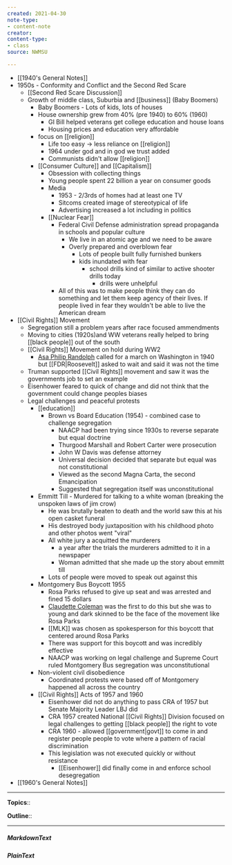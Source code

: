 ```yaml
---
created: 2021-04-30
note-type: 
- content-note
creator:
content-type:
- class
source: NWMSU

---
```


- [[1940's General Notes]]
- 1950s - Conformity and Conflict and the Second Red Scare
    - [[Second Red Scare Discussion]]
    - Growth of middle class,  Suburbia and [[business]] (Baby Boomers)
        - Baby Boomers - Lots of kids, lots of houses
        - House ownership grew from 40% (pre 1940) to 60% (1960)
            - GI Bill helped veterans get college education and house loans
            - Housing prices and education very affordable
        - focus on [[religion]]
            - Life too easy -> less reliance on [[religion]]
            - 1964 under god and in god we trust added 
            - Communists didn't allow [[religion]]
        - [[Consumer Culture]] and [[Capitalism]]
            - Obsession with collecting things
            - Young people spent 22 billion a year on consumer goods
            - Media
                - 1953 - 2/3rds of homes had at least one TV
                - Sitcoms created image of stereotypical of life
                - Advertising increased a lot including in politics
            - [[Nuclear Fear]] 
                - Federal Civil Defense administration spread propaganda in schools and popular culture 
                    - We live in an atomic age and we need to be aware
                    - Overly prepared and overblown fear
                        - Lots of people built fully furnished bunkers 
                        - kids inundated with fear 
                            - school drills kind of similar to active shooter drills today
                                - drills were unhelpful
                - All of this was to make people think they can do something and let them keep agency of their lives. If people lived in fear they wouldn't be able to live the American dream
- [[Civil Rights]] Movement
    - Segregation still a problem years after race focused ammendments
    - Moving to cities (1920s)and WW veterans really helped to bring [[black people]] out of the south
    - [[Civil Rights]] Movement on hold during WW2
        - [Asa Philip Randolph](https://www.google.com/url?sa=t&rct=j&q=&esrc=s&source=web&cd=&cad=rja&uact=8&ved=2ahUKEwj59Z66sIHwAhWLHM0KHRPGAJsQFjAAegQIBhAD&url=https%3A%2F%2Fen.wikipedia.org%2Fwiki%2FA._Philip_Randolph&usg=AOvVaw2DD1QbeJIrw3d-dg2xZTa9) called for a march on Washington in 1940 but [[FDR|Roosevelt]] asked to wait and said it was not the time
    - Truman supported [[Civil Rights]] movement and saw it was the governments job to set an example
    - Eisenhower feared to quick of change and did not think that the government could change peoples biases
    - Legal challenges and peaceful protests
        - [[education]]
            - Brown vs Board Education (1954) - combined case to challenge segregation
                - NAACP had been trying since 1930s to reverse separate but equal doctrine
                - Thurgood Marshall and Robert Carter were prosecution
                - John W Davis was defense attorney
                - Universal decision decided that separate but equal was not constitutional
                - Viewed as the second Magna Carta, the second Emancipation
                - Suggested that segregation itself was unconstitutional
        - Emmitt Till - Murdered for talking to a white woman (breaking the unspoken laws of jim crow)
            - He was brutally beaten to death and the world saw this at his open casket funeral
            - His destroyed body juxtaposition with his childhood photo and other photos went "viral"
            - All white jury a acquitted the murderers
                - a year after the trials the murderers admitted to it in a newspaper
                - Woman admitted that she made up the story about emmitt till
            - Lots of people were moved to speak out against this
        - Montgomery Bus Boycott 1955
            - Rosa Parks refused to give up seat and was arrested and fined 15 dollars
            - [Claudette Coleman](https://www.google.com/url?sa=t&rct=j&q=&esrc=s&source=web&cd=&cad=rja&uact=8&ved=2ahUKEwilwf-us4HwAhWXVs0KHdp1Bh0QFjALegQIBhAD&url=https%3A%2F%2Fen.wikipedia.org%2Fwiki%2FClaudette_Colvin&usg=AOvVaw1pz7z1mUnxVGr9_BCzp5va) was the first to do this but she was to young and dark skinned to be the face of the movement like Rosa Parks
            - [[MLK]] was chosen as spokesperson for this boycott that centered around Rosa Parks
            - There was support for this boycott and was incredibly effective
            - NAACP was working on legal challenge and Supreme Court ruled Montgomery Bus segregation was unconstitutional 
        - Non-violent civil disobedience
            - Coordinated protests were based off of Montgomery happened all across the country
        - [[Civil Rights]] Acts of 1957 and 1960
            - Eisenhower did not do anything to pass CRA of 1957 but Senate Majority Leader LBJ did
            - CRA 1957 created National [[Civil Rights]] Division focused on legal challenges to getting [[black people]] the right to vote
            - CRA 1960 - allowed [[government|govt]] to come in and register people people to vote where a pattern of racial discrimination 
            - This legislation was not executed quickly or without resistance
                - [[Eisenhower]] did finally come in and enforce school desegregation
- [[1960's General Notes]]


---

**Topics**:: 

**Outline**::

--- 
##### MarkdownText

##### PlainText


